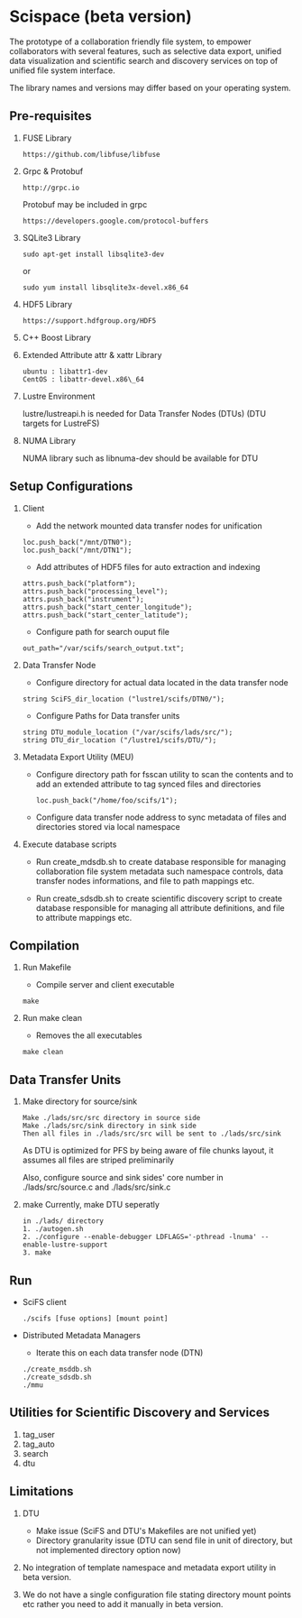 # Scispace (beta version)

The prototype of a collaboration friendly file system, to empower collaborators with several features, such as selective data export, unified data visualization and scientific search and discovery services on top of unified file system interface.

The library names and versions may differ based on your operating system. 

Pre-requisites
--------------

1. FUSE Library
   ```
   https://github.com/libfuse/libfuse
   ```
2. Grpc & Protobuf
   ```
   http://grpc.io
   ```
   Protobuf may be included in grpc
   ```
   https://developers.google.com/protocol-buffers
   ```
3. SQLite3 Library
   ``` 
   sudo apt-get install libsqlite3-dev
   ```
   or
   ```
   sudo yum install libsqlite3x-devel.x86_64

   ```
4. HDF5 Library
   ```
   https://support.hdfgroup.org/HDF5

   ```
5. C++ Boost Library

6. Extended Attribute attr & xattr Library
   ```
   ubuntu : libattr1-dev
   CentOS : libattr-devel.x86\_64
   ```
7. Lustre Environment

   lustre/lustreapi.h is needed for Data Transfer Nodes (DTUs) (DTU targets for LustreFS)

8. NUMA Library

   NUMA library such as libnuma-dev should be available for DTU


Setup Configurations
--------------------
1. Client
   
   - Add the network mounted data transfer nodes for unification
   ```
   loc.push_back("/mnt/DTN0");
   loc.push_back("/mnt/DTN1");
   ```
   - Add attributes of HDF5 files for auto extraction and indexing
   ```
   attrs.push_back("platform");
   attrs.push_back("processing_level");
   attrs.push_back("instrument");
   attrs.push_back("start_center_longitude");
   attrs.push_back("start_center_latitude");
   ```

   - Configure path for search ouput file
   ```
   out_path="/var/scifs/search_output.txt";
   ```

2. Data Transfer Node
   
   - Configure directory for actual data located in the data transfer node
   ```
   string SciFS_dir_location ("lustre1/scifs/DTN0/");
   ```
   - Configure Paths for Data transfer units
   ```
   string DTU_module_location ("/var/scifs/lads/src/");
   string DTU_dir_location ("/lustre1/scifs/DTU/");
   ```
3. Metadata Export Utility (MEU)

   - Configure directory path for fsscan utility to scan the contents and to add an extended attribute to tag synced files and directories
     ```
     loc.push_back("/home/foo/scifs/1");
     ```
   - Configure data transfer node address to sync metadata of files and directories stored via local namespace

3. Execute database scripts

   - Run create_mdsdb.sh to create database responsible for managing collaboration file system metadata such namespace controls, data transfer nodes informations, and file to path mappings etc.
   
   - Run create_sdsdb.sh to create scientific discovery script to create database responsible for managing all attribute definitions, and file to attribute mappings etc.
   

Compilation
-----------

1. Run Makefile

   - Compile server and client executable
   ```
   make
   ```

2. Run make clean

   - Removes the all executables
   ```
   make clean
   ```


Data Transfer Units
-------------------

1. Make directory for source/sink
  
   ```
   Make ./lads/src/src directory in source side
   Make ./lads/src/sink directory in sink side
   Then all files in ./lads/src/src will be sent to ./lads/src/sink
   ```

   As DTU is optimized for PFS by being aware of file chunks layout, it assumes all files are striped preliminarily

   Also, configure source and sink sides' core number in ./lads/src/source.c and ./lads/src/sink.c

2. make
   Currently, make DTU seperatly

   ```
   in ./lads/ directory
   1. ./autogen.sh
   2. ./configure --enable-debugger LDFLAGS='-pthread -lnuma' --enable-lustre-support
   3. make
   ```

Run
----
* SciFS client

   ```
   ./scifs [fuse options] [mount point]
   ```

* Distributed Metadata Managers

   - Iterate this on each data transfer node (DTN)
   ```
   ./create_msddb.sh
   ./create_sdsdb.sh
   ./mmu
   ```

Utilities for Scientific Discovery and Services
-----------------------------------------------
1. tag\_user
2. tag\_auto
3. search
4. dtu

Limitations
-----------

1. DTU
   - Make issue (SciFS and DTU's Makefiles are not unified yet)
   - Directory granularity issue (DTU can send file in unit of directory, but not implemented directory option now)

2. No integration of template namespace and metadata export utility in beta version. 

3. We do not have a single configuration file stating directory mount points etc rather you need to add it manually in beta version. 
